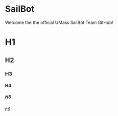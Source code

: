 # SailBot
<p>Welcome the the official UMass SailBot Team GitHub!</p>
<h1>H1</h1>
<h2>H2</h2>
<h3>H3</h3>
<h4>H4</h4>
<h5>H5</h5>
<h6>h6</h6>

